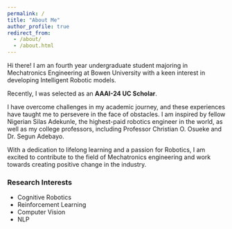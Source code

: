```yaml
---
permalink: /
title: "About Me"
author_profile: true
redirect_from: 
  - /about/
  - /about.html
---
```


Hi there! I am an fourth year undergraduate student majoring in Mechatronics Engineering at Bowen University with a keen interest in developing Intelligent Robotic models.

Recently, I was selected as an **AAAI-24 UC Scholar**.

I have overcome challenges in my academic journey, and these experiences have taught me to persevere in the face of obstacles. I am inspired by fellow Nigerian Silas Adekunle, the highest-paid robotics engineer in the world, as well as my college professors, including Professor Christian O. Osueke and Dr. Segun Adebayo.

With a dedication to lifelong learning and a passion for Robotics, I am excited to contribute to the field of Mechatronics engineering and work towards creating positive change in the industry.

### Research Interests
  * Cognitive Robotics
  * Reinforcement Learning
  * Computer Vision
  * NLP